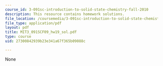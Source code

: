 ```yaml
---
course_id: 3-091sc-introduction-to-solid-state-chemistry-fall-2010
description: This resource contains homework solutions.
file_location: /coursemedia/3-091sc-introduction-to-solid-state-chemistry-fall-2010/27300842939b23e341a67f365b09088c_MIT3_091SCF09_hw19_sol.pdf
file_type: application/pdf
layout: pdf
title: MIT3_091SCF09_hw19_sol.pdf
type: course
uid: 27300842939b23e341a67f365b09088c

---
```

None